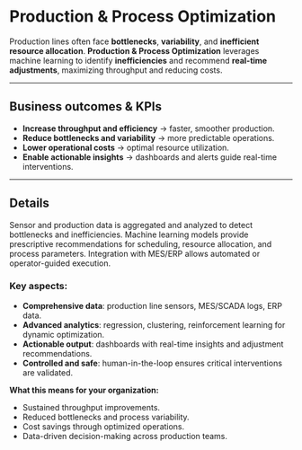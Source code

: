 # Production & Process Optimization

Production lines often face **bottlenecks**, **variability**, and **inefficient resource allocation**. **Production & Process Optimization** leverages machine learning to identify **inefficiencies** and recommend **real-time adjustments**, maximizing throughput and reducing costs.  

---

## Business outcomes & KPIs
- **Increase throughput and efficiency** → faster, smoother production.  
- **Reduce bottlenecks and variability** → more predictable operations.  
- **Lower operational costs** → optimal resource utilization.  
- **Enable actionable insights** → dashboards and alerts guide real-time interventions.  

---

## Details 
Sensor and production data is aggregated and analyzed to detect bottlenecks and inefficiencies. Machine learning models provide prescriptive recommendations for scheduling, resource allocation, and process parameters. Integration with MES/ERP allows automated or operator-guided execution. 

### Key aspects:
- **Comprehensive data**: production line sensors, MES/SCADA logs, ERP data.  
- **Advanced analytics**: regression, clustering, reinforcement learning for dynamic optimization.  
- **Actionable output**: dashboards with real-time insights and adjustment recommendations.  
- **Controlled and safe**: human-in-the-loop ensures critical interventions are validated.  

**What this means for your organization:**  
- Sustained throughput improvements.  
- Reduced bottlenecks and process variability.  
- Cost savings through optimized operations.  
- Data-driven decision-making across production teams.  